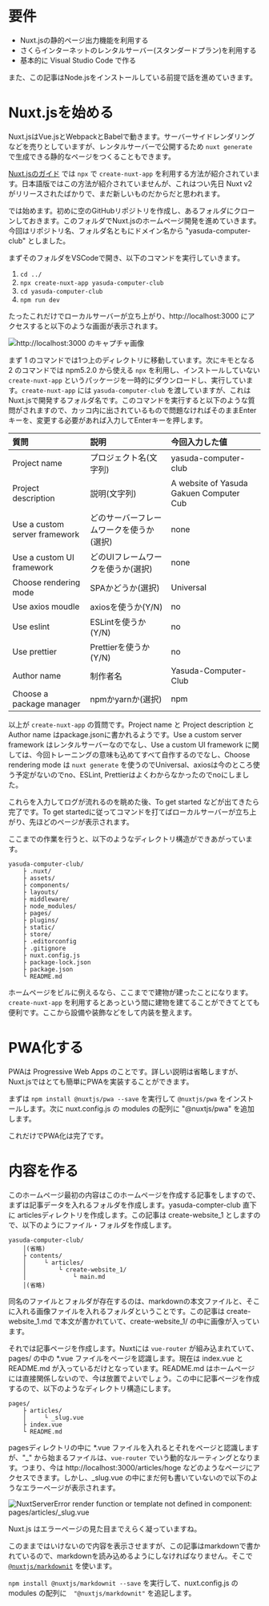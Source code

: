 # 要件

+ Nuxt.jsの静的ページ出力機能を利用する
+ さくらインターネットのレンタルサーバー(スタンダードプラン)を利用する
+ 基本的に Visual Studio Code で作る

また、この記事はNode.jsをインストールしている前提で話を進めていきます。

# Nuxt.jsを始める

Nuxt.jsはVue.jsとWebpackとBabelで動きます。サーバーサイドレンダリングなどを売りとしていますが、レンタルサーバーで公開するため `nuxt generate` で生成できる静的なページをつくることもできます。

[Nuxt.jsのガイド](https://nuxtjs.org/guide/installation) では `npx` で `create-nuxt-app` を利用する方法が紹介されています。日本語版ではこの方法が紹介されていませんが、これはつい先日 Nuxt v2 がリリースされたばかりで、まだ新しいものだからだと思われます。

では始めます。初めに空のGitHubリポジトリを作成し、あるフォルダにクローンしておきます。このフォルダでNuxt.jsのホームページ開発を進めていきます。今回はリポジトリ名、フォルダ名ともにドメイン名から "yasuda-computer-club" としました。

まずそのフォルダをVSCodeで開き、以下のコマンドを実行していきます。

1. `cd ../`
1. `npx create-nuxt-app yasuda-computer-club`
1. `cd yasuda-computer-club`
1. `npm run dev`

たったこれだけでローカルサーバーが立ち上がり、http://localhost:3000 にアクセスすると以下のような画面が表示されます。

![http://localhost:3000 のキャプチャ画像](localhost3000_1.png)

まず 1 のコマンドでは1つ上のディレクトリに移動しています。次にキモとなる 2 のコマンドでは npm5.2.0 から使える `npx` を利用し、インストールしていない `create-nuxt-app` というパッケージを一時的にダウンロードし、実行しています。`create-nuxt-app` には `yasuda-computer-club` を渡していますが、これはNuxt.jsで開発するフォルダ名です。このコマンドを実行すると以下のような質問がされますので、カッコ内に出されているもので問題なければそのままEnterキーを、変更する必要があれば入力してEnterキーを押します。

| 質問 | 説明 | 今回入力した値 |
|:---|:---|:---|
| Project name | プロジェクト名(文字列) | yasuda-computer-club |
| Project description | 説明(文字列) | A website of Yasuda Gakuen Computer Cub |
| Use a custom server framework | どのサーバーフレームワークを使うか(選択) | none |
| Use a custom UI framework | どのUIフレームワークを使うか(選択) | none |
| Choose rendering mode | SPAかどうか(選択) | Universal |
| Use axios moudle | axiosを使うか(Y/N) | no |
| Use eslint | ESLintを使うか(Y/N) | no |
| Use prettier | Prettierを使うか(Y/N) | no |
| Author name | 制作者名 | Yasuda-Computer-Club |
| Choose a package manager | npmかyarnか(選択) | npm |

以上が `create-nuxt-app` の質問です。Project name と Project description と Author name はpackage.jsonに書かれるようです。Use a custom server framework はレンタルサーバーなのでなし、Use a custom UI framework に関しては、今回トレーニングの意味も込めてすべて自作するのでなし、Choose rendering mode は `nuxt generate` を使うのでUniversal、axiosは今のところ使う予定がないのでno、ESLint, Prettierはよくわからなかったのでnoにしました。

これらを入力してログが流れるのを眺めた後、To get started などが出てきたら完了です。To get startedに従ってコマンドを打てばローカルサーバーが立ち上がり、先ほどのページが表示されます。

ここまでの作業を行うと、以下のようなディレクトリ構造ができあがっています。

```
yasuda-computer-club/
    ├ .nuxt/
    ├ assets/
    ├ components/
    ├ layouts/
    ├ middleware/
    ├ node_modules/
    ├ pages/
    ├ plugins/
    ├ static/
    ├ store/
    ├ .editorconfig
    ├ .gitignore
    ├ nuxt.config.js
    ├ package-lock.json
    ├ package.json
    └ README.md
```

ホームページをビルに例えるなら、ここまでで建物が建ったことになります。`create-nuxt-app` を利用するとあっという間に建物を建てることができてとても便利です。ここから設備や装飾などをして内装を整えます。

# PWA化する

PWAは Progressive Web Apps のことです。詳しい説明は省略しますが、Nuxt.jsではとても簡単にPWAを実装することができます。

まずは `npm install @nuxtjs/pwa --save` を実行して `@nuxtjs/pwa` をインストールします。次に nuxt.config.js の modules の配列に "@nuxtjs/pwa" を追加します。

これだけでPWA化は完了です。

# 内容を作る

このホームページ最初の内容はこのホームページを作成する記事をしますので、まずは記事データを入れるフォルダを作成します。yasuda-compter-club 直下に articlesディレクトリを作成します。この記事は create-website_1 としますので、以下のようにファイル・フォルダを作成します。

```
yasuda-computer-club/
    │(省略)
    ├ contents/
    │     └ articles/
    │         └ create-website_1/
    │             └ main.md
    │(省略)
```

同名のファイルとフォルダが存在するのは、markdownの本文ファイルと、そこに入れる画像ファイルを入れるフォルダということです。この記事は create-website_1.md で本文が書かれていて、create-website_1/ の中に画像が入っています。

それでは記事ページを作成します。Nuxtには `vue-router` が組み込まれていて、pages/ の中の *.vue ファイルをページを認識します。現在は index.vue と README.md が入っているだけとなっています。README.md はホームページには直接関係しないので、今は放置でよいでしょう。この中に記事ページを作成するので、以下のようなディレクトリ構造にします。

```
pages/
    ├ articles/
    │     └ _slug.vue
    ├ index.vue
    └ README.md
```

pagesディレクトリの中に *.vue ファイルを入れるとそれをページと認識しますが、"_" から始まるファイルは、`vue-router` でいう動的なルーティングとなります。つまり、今は http://localhost:3000/articles/hoge などのようなページにアクセスできます。しかし、_slug.vue の中にまだ何も書いていないので以下のようなエラーページが表示されます。

![NuxtServerError render function or template not defined in component: pages/articles/_slug.vue](localhost_3000_articles_hoge.png)

Nuxt.js はエラーページの見た目までえらく凝っていますね。

このままではいけないので内容を表示させますが、この記事はmarkdownで書かれているので、markdownを読み込めるようにしなければなりません。そこで [`@nuxtjs/markdownit`](https://www.npmjs.com/package/@nuxtjs/markdownit) を使います。

`npm install @nuxtjs/markdownit --save` を実行して、nuxt.config.js の modules の配列に　`"@nuxtjs/markdownit"` を追記します。